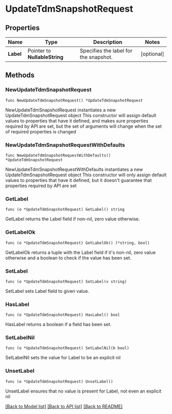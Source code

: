 # UpdateTdmSnapshotRequest

## Properties

Name | Type | Description | Notes
------------ | ------------- | ------------- | -------------
**Label** | Pointer to **NullableString** | Specifies the label for the snapshot. | [optional] 

## Methods

### NewUpdateTdmSnapshotRequest

`func NewUpdateTdmSnapshotRequest() *UpdateTdmSnapshotRequest`

NewUpdateTdmSnapshotRequest instantiates a new UpdateTdmSnapshotRequest object
This constructor will assign default values to properties that have it defined,
and makes sure properties required by API are set, but the set of arguments
will change when the set of required properties is changed

### NewUpdateTdmSnapshotRequestWithDefaults

`func NewUpdateTdmSnapshotRequestWithDefaults() *UpdateTdmSnapshotRequest`

NewUpdateTdmSnapshotRequestWithDefaults instantiates a new UpdateTdmSnapshotRequest object
This constructor will only assign default values to properties that have it defined,
but it doesn't guarantee that properties required by API are set

### GetLabel

`func (o *UpdateTdmSnapshotRequest) GetLabel() string`

GetLabel returns the Label field if non-nil, zero value otherwise.

### GetLabelOk

`func (o *UpdateTdmSnapshotRequest) GetLabelOk() (*string, bool)`

GetLabelOk returns a tuple with the Label field if it's non-nil, zero value otherwise
and a boolean to check if the value has been set.

### SetLabel

`func (o *UpdateTdmSnapshotRequest) SetLabel(v string)`

SetLabel sets Label field to given value.

### HasLabel

`func (o *UpdateTdmSnapshotRequest) HasLabel() bool`

HasLabel returns a boolean if a field has been set.

### SetLabelNil

`func (o *UpdateTdmSnapshotRequest) SetLabelNil(b bool)`

 SetLabelNil sets the value for Label to be an explicit nil

### UnsetLabel
`func (o *UpdateTdmSnapshotRequest) UnsetLabel()`

UnsetLabel ensures that no value is present for Label, not even an explicit nil

[[Back to Model list]](../README.md#documentation-for-models) [[Back to API list]](../README.md#documentation-for-api-endpoints) [[Back to README]](../README.md)


